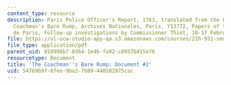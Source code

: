 ```yaml
---
content_type: resource
description: Paris Police Officer's Report, 1763, translated from the French. The
  Coachman's Bare Rump, Archives Nationales, Paris, Y13772, Papers of the commissaries
  de Paris, Follow-up investigations by Commissioner Thiot, 10-17 February 1763.
file: https://ol-ocw-studio-app-qa.s3.amazonaws.com/courses/21h-931-seminar-in-historical-methods-spring-2003/54769b9f6fee9ba37b89440182975cac_rumpdoc2.pdf
file_type: application/pdf
parent_uid: 018998b7-8d64-1e4b-fa92-c0957b415e76
resourcetype: Document
title: 'The Coachman''s Bare Rump: Document #2'
uid: 54769b9f-6fee-9ba3-7b89-440182975cac
---
```

